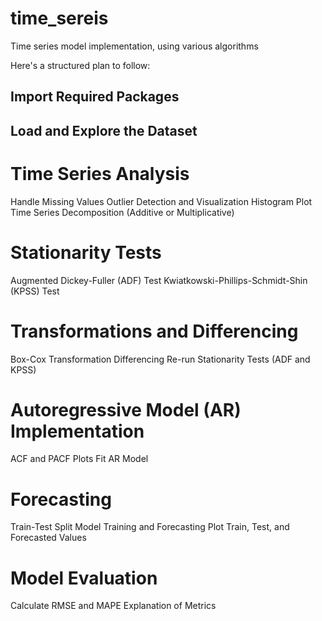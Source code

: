 # time_sereis
Time series model implementation, using various algorithms

Here's a structured plan to follow:

## Import Required Packages
## Load and Explore the Dataset
#  Time Series Analysis
Handle Missing Values
Outlier Detection and Visualization
Histogram Plot
Time Series Decomposition (Additive or Multiplicative)
# Stationarity Tests
Augmented Dickey-Fuller (ADF) Test
Kwiatkowski-Phillips-Schmidt-Shin (KPSS) Test
# Transformations and Differencing
Box-Cox Transformation
Differencing
Re-run Stationarity Tests (ADF and KPSS)
# Autoregressive Model (AR) Implementation
ACF and PACF Plots
Fit AR Model
# Forecasting
Train-Test Split
Model Training and Forecasting
Plot Train, Test, and Forecasted Values
# Model Evaluation
Calculate RMSE and MAPE
Explanation of Metrics
